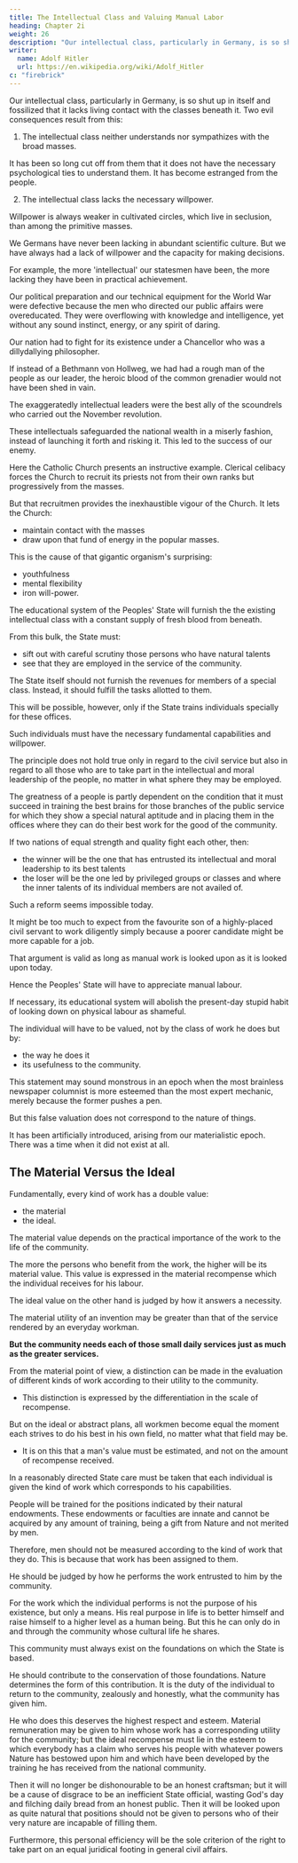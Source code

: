 ```yaml
---
title: The Intellectual Class and Valuing Manual Labor
heading: Chapter 2i
weight: 26
description: "Our intellectual class, particularly in Germany, is so shut up in itself and fossilized that it lacks living contact with the classes beneath it"
writer:
  name: Adolf Hitler
  url: https://en.wikipedia.org/wiki/Adolf_Hitler
c: "firebrick"
---
```




<!-- There is still another reason why the State should provide for this situation.  -->

Our intellectual class, particularly in Germany, is so shut up in itself and fossilized that it lacks living contact with the classes beneath it. Two evil consequences result from this:

1. The intellectual class neither understands nor sympathizes with the broad masses.

It has been so long cut off from them that it does not have the necessary psychological ties to understand them. It has become estranged from the people.

2. The intellectual class lacks the necessary willpower.

Willpower is always weaker in cultivated circles, which live in seclusion, than among the primitive masses.

We Germans have never been lacking in abundant scientific culture. But we have always had a lack of willpower and the capacity for making decisions.

For example, the more 'intellectual' our statesmen have been, the more lacking they have been in practical achievement. 

Our political preparation and our technical equipment for the World War were defective because the men who directed our public affairs were overeducated. They were overflowing with knowledge and intelligence, yet without any sound instinct, energy, or any spirit of daring. 

Our nation had to fight for its existence under a Chancellor who was a dillydallying philosopher. 

If instead of a Bethmann von Hollweg, we had had a rough man of the people as our leader, the heroic blood of the common grenadier would not have been shed in vain. 

The exaggeratedly intellectual leaders were the best ally of the scoundrels who carried out the November revolution. 

These intellectuals safeguarded the national wealth in a miserly fashion, instead of launching it forth and risking it. This led to the success of our enemy.

Here the Catholic Church presents an instructive example. Clerical celibacy forces the Church to recruit its priests not from their own ranks but progressively from the masses. 

<!-- Yet there are not many who recognize the significance of celibacy in this relation.  -->

But that recruitmen provides the inexhaustible vigour of the Church. It lets the Church:
- maintain contact with the masses
- draw upon that fund of energy in the popular masses. 

This is the cause of that gigantic organism's surprising:
- youthfulness
- mental flexibility
- iron will-power.

The educational system of the Peoples' State will furnish the the existing intellectual class with a constant supply of fresh blood from beneath. 

From this bulk, the State must:
- sift out with careful scrutiny those persons who have natural talents
- see that they are employed in the service of the community.

The State itself should not furnish the revenues for members of a special class. Instead, it should fulfill the tasks allotted to them. 

This will be possible, however, only if the State trains individuals specially for these offices. 

Such individuals must have the necessary fundamental capabilities and willpower. 

The principle does not hold true only in regard to the civil service but also in regard to all those who are to take part in the intellectual and moral leadership of the people, no matter in what sphere they may be employed. 

The greatness of a people is partly dependent on the condition that it must succeed in training the best brains for those branches of the public service for which they show a special natural aptitude and in placing them in the offices where they can do their best work for the good of the community.

If two nations of equal strength and quality fight each other, then:
- the winner will be the one that has entrusted its intellectual and moral leadership to its best talents
- the loser will be the one led by privileged groups or classes and where the inner talents of its individual members are not availed of.

Such a reform seems impossible today.

It might be too much to expect from the favourite son of a highly-placed civil servant to work diligently simply because a poorer candidate might be more capable for a job. 

That argument is valid as long as manual work is looked upon as it is looked upon today.

Hence the Peoples' State will have to appreciate manual labour.

 <!-- which will be fundamentally different from that which now exists.  will have to organize a persistent system of teaching which -->

If necessary, its educational system will abolish the present-day stupid habit of looking down on physical labour as shameful.
 <!-- an occupation to be ashamed of. -->

The individual will have to be valued, not by the class of work he does but by:
- the way he does it
- its usefulness to the community. 

This statement may sound monstrous in an epoch when the most brainless newspaper columnist is more esteemed than the most expert mechanic, merely because the former pushes a pen. 

But this false valuation does not correspond to the nature of things. 

It has been artificially introduced, arising from our materialistic epoch. There was a time when it did not exist at all.

<!-- The present unnatural state of affairs is one of those general morbid phenomena that have
arisen.  -->

## The Material Versus the Ideal

Fundamentally, every kind of work has a double value:
- the material
- the ideal.

The material value depends on the practical importance of the work to the life of the community.

The more the persons who benefit from the work, the higher will be its material value. This value is expressed in the material recompense 
 which the individual receives for his labour. 

The ideal value on the other hand is judged by how it answers a necessity.

The material utility of an invention may be greater than that of the service rendered by an everyday workman.

**But the community needs each of those small daily services just as much as the greater services.** 

From the material point of view, a distinction can be made in the evaluation of different kinds of work according to their utility to the community.
- This distinction is expressed by the differentiation in the scale of recompense.

But on the ideal or abstract plans, all workmen become equal the moment each strives to do his best in his own field, no matter what that field may be. 
- It is on this that a man's value must be estimated, and not on the amount of recompense received. 

In a reasonably directed State care must be taken that each individual is given the kind of work which corresponds to his capabilities. 

People will be trained for the positions indicated by their natural endowments. These endowments or faculties are innate and cannot be acquired by any amount of training, being a gift from Nature and not merited by men. 

Therefore, men should not be measured according to the kind of work that they do. This is because that work has been assigned to them. 

<!-- Seeing that the kind of work in which the individual is employed is to be accounted to his inborn gifts and the resultant training which he has received from the community,  -->

He should be judged by how he performs the work entrusted to him by the community.

For the work which the individual performs is not the purpose of his existence, but only a means. His real purpose in life is to better himself and raise himself to a higher level as a human being. But this he can only do in and through the community whose cultural life he shares. 

This community must always exist on the foundations on which the State is based.

He should contribute to the conservation of those foundations. Nature determines the form of this contribution. It is the duty of the individual to return to the community, zealously and honestly, what the community has given him. 

He who does this deserves the highest respect and esteem. Material remuneration may be given to him whose work has a corresponding utility for the community; but the ideal recompense must lie in the esteem to which everybody has a claim who serves his people with whatever powers Nature has bestowed upon him and which have been developed by the training he has received from the national community.

Then it will no longer be dishonourable to be an honest craftsman; but it will be a cause of disgrace to be an inefficient State official, wasting God's day and filching daily bread from an honest public. Then it will be looked upon as quite natural that positions should not be given to persons who of their very nature are incapable of filling them.

Furthermore, this personal efficiency will be the sole criterion of the right to take part on an equal juridical footing in general civil affairs.

